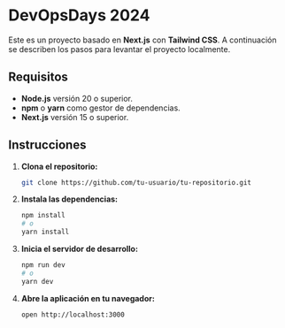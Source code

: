 # DevOpsDays 2024

Este es un proyecto basado en **Next.js** con **Tailwind CSS**. A continuación se describen los pasos para levantar el proyecto localmente.

## Requisitos

- **Node.js** versión 20 o superior.
- **npm** o **yarn** como gestor de dependencias.
- **Next.js** versión 15 o superior.

## Instrucciones

1. **Clona el repositorio:**

   ```bash
   git clone https://github.com/tu-usuario/tu-repositorio.git
   ```

2. **Instala las dependencias:**

   ```bash
   npm install
   # o
   yarn install
   ```

3.  **Inicia el servidor de desarrollo:**

    ```bash
    npm run dev
    # o
    yarn dev
    ```
    
4. **Abre la aplicación en tu navegador:**

    ```bash
    open http://localhost:3000
    ```